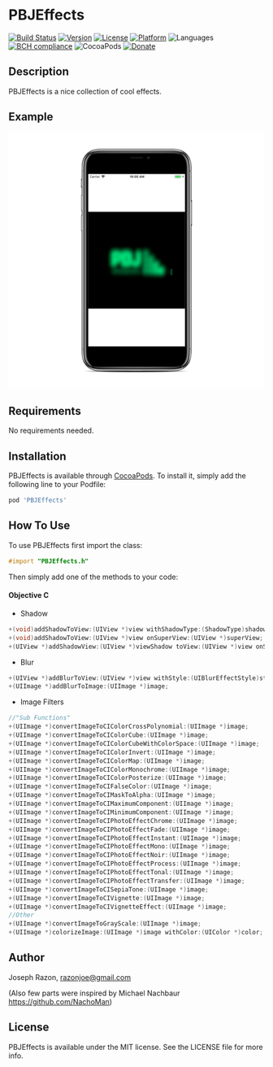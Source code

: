 # PBJEffects

[![Build Status](https://travis-ci.org/SnugJoker/PBJEffects.svg?branch=master)](https://travis-ci.org/SnugJoker/PBJEffects)
[![Version](https://img.shields.io/cocoapods/v/PBJEffects.svg?style=flat)](http://cocoapods.org/pods/PBJEffects)
[![License](https://img.shields.io/cocoapods/l/PBJEffects.svg?style=flat)](http://cocoapods.org/pods/PBJEffects)
[![Platform](https://img.shields.io/cocoapods/p/PBJEffects.svg?style=flat)](http://cocoapods.org/pods/PBJEffects)
![Languages](https://img.shields.io/badge/languages-Objective%20C-orange.svg?longCache=true&style=flat)
[![BCH compliance](https://bettercodehub.com/edge/badge/SnugJoker/PBJEffects?branch=master)](https://bettercodehub.com/)
![CocoaPods](https://img.shields.io/cocoapods/dt/PBJEffects.svg)
[![Donate](https://img.shields.io/badge/Donate-PayPal-green.svg)](https://paypal.me/JoeRazon)

## Description
PBJEffects is a nice collection of cool effects.

## Example
![Screenshot](Screenies/screenshot.png)

## Requirements
No requirements needed.

## Installation
PBJEffects is available through [CocoaPods](http://cocoapods.org). 
To install it, simply add the following line to your Podfile:

```ruby
pod 'PBJEffects'
```

## How To Use
To use PBJEffects first import the class:

```objectivec
#import "PBJEffects.h"
```

Then simply add one of the methods to your code:

#### Objective C ####       
* Shadow
   
```objectivec
+(void)addShadowToView:(UIView *)view withShadowType:(ShadowType)shadowType;
+(void)addShadowToView:(UIView *)view onSuperView:(UIView *)superView;
+(UIView *)addShadowView:(UIView *)viewShadow toView:(UIView *)view onSuperView:(UIView *)superView;
```

* Blur
       
```objectivec
+(UIView *)addBlurToView:(UIView *)view withStyle:(UIBlurEffectStyle)style;
+(UIImage *)addBlurToImage:(UIImage *)image;
```

* Image Filters
       
```objectivec
//"Sub Functions"
+(UIImage *)convertImageToCIColorCrossPolynomial:(UIImage *)image;
+(UIImage *)convertImageToCIColorCube:(UIImage *)image;
+(UIImage *)convertImageToCIColorCubeWithColorSpace:(UIImage *)image;
+(UIImage *)convertImageToCIColorInvert:(UIImage *)image;
+(UIImage *)convertImageToCIColorMap:(UIImage *)image;
+(UIImage *)convertImageToCIColorMonochrome:(UIImage *)image;
+(UIImage *)convertImageToCIColorPosterize:(UIImage *)image;
+(UIImage *)convertImageToCIFalseColor:(UIImage *)image;
+(UIImage *)convertImageToCIMaskToAlpha:(UIImage *)image;
+(UIImage *)convertImageToCIMaximumComponent:(UIImage *)image;
+(UIImage *)convertImageToCIMinimumComponent:(UIImage *)image;
+(UIImage *)convertImageToCIPhotoEffectChrome:(UIImage *)image;
+(UIImage *)convertImageToCIPhotoEffectFade:(UIImage *)image;
+(UIImage *)convertImageToCIPhotoEffectInstant:(UIImage *)image;
+(UIImage *)convertImageToCIPhotoEffectMono:(UIImage *)image;
+(UIImage *)convertImageToCIPhotoEffectNoir:(UIImage *)image;
+(UIImage *)convertImageToCIPhotoEffectProcess:(UIImage *)image;
+(UIImage *)convertImageToCIPhotoEffectTonal:(UIImage *)image;
+(UIImage *)convertImageToCIPhotoEffectTransfer:(UIImage *)image;
+(UIImage *)convertImageToCISepiaTone:(UIImage *)image;
+(UIImage *)convertImageToCIVignette:(UIImage *)image;
+(UIImage *)convertImageToCIVignetteEffect:(UIImage *)image;
//Other
+(UIImage *)convertImageToGrayScale:(UIImage *)image;
+(UIImage *)colorizeImage:(UIImage *)image withColor:(UIColor *)color;
```

## Author
Joseph Razon, razonjoe@gmail.com

(Also few parts were inspired by Michael Nachbaur https://github.com/NachoMan)

## License
PBJEffects is available under the MIT license. See the LICENSE file for more info.
